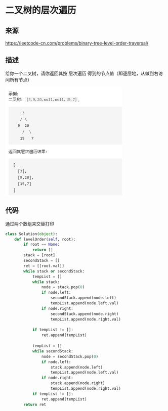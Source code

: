 # 二叉树的层次遍历

## 来源

https://leetcode-cn.com/problems/binary-tree-level-order-traversal/

## 描述

给你一个二叉树，请你返回其按 层次遍历 得到的节点值（即逐层地，从做到右访问所有节点）


![image-20200715210522932](images/image-20200715210522932.png)

## 代码

通过两个数组来交替打印

```python
class Solution(object):
    def levelOrder(self, root):
        if root == None:
            return []
        stack = [root]
        secondStack = []
        ret = [[root.val]]
        while stack or secondStack:
            tempList = []
            while stack:                
                node = stack.pop(0)                
                if node.left:
                    secondStack.append(node.left)
                    tempList.append(node.left.val)
                if node.right:
                    secondStack.append(node.right)
                    tempList.append(node.right.val)

            if tempList != []:
                ret.append(tempList)
            
            tempList = []
            while secondStack:
                node = secondStack.pop(0)
                if node.left:
                    stack.append(node.left)
                    tempList.append(node.left.val)
                if node.right:
                    stack.append(node.right)
                    tempList.append(node.right.val)
            if tempList != []:
                ret.append(tempList)
        return ret
```

